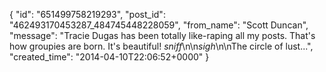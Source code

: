  {
   "id": "651499758219293",
   "post_id": "462493170453287_484745448228059",
   "from_name": "Scott Duncan",
   "message": "Tracie Dugas has been totally like-raping all my posts. That's how groupies are born. It's beautiful! *sniff*\n\n*sigh*\n\nThe circle of lust...",
   "created_time": "2014-04-10T22:06:52+0000"
 }
